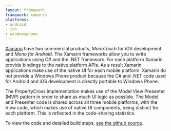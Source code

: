 ```yaml
---
layout: framework
framework: xamarin
platforms:
- android
- ios
- windowsphone
---
```

[Xamarin](http://xamarin.com/) have two commercial products, _MonoTouch_ for iOS development and _Mono for Android_. The Xamarin frameworks allow you to write applications using C# and the .NET framework. For each platform Xamarin provide bindings to the native platform APIs. As a result Xamarin applications make use of the native UI for each mobile platform. Xamarin do not provide a Windows Phone product because the C# and .NET code used for Android and iOS development is directly portable to Windows Phone.

The PropertyCross implementation makes use of the Model View Presenter (MVP) pattern in order to share as much UI logic as possible. The Model and Presenter code is shared across all three mobile platforms, with the View code, which makes use of native UI components, being distinct for each platform. This is reflected in the code-sharing statistics.

To view the code and detailed build steps, [see the github source](https://github.com/ColinEberhardt/PropertyFinderCrossPlatform/tree/master/Xamarin).